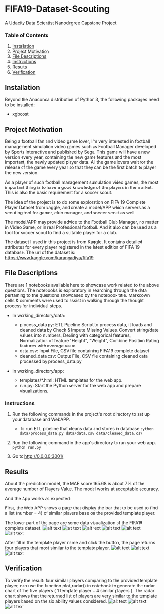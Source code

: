 # FIFA19-Dataset-Scouting
A Udacity Data Scientist Nanodegree Capstone Project

### Table of Contents

1. [Installation](#installation)
2. [Project Motivation](#motivation)
3. [File Descriptions](#files)
4. [Instructions](#instructions)
5. [Results](#results)
6. [Verification](#verification)

## Installation <a name="installation"></a>

Beyond the Anaconda distribution of Python 3, the following packages need to be installed:
* xgboost

## Project Motivation<a name="motivation"></a>

Being a football fan and video game lover, I'm very interested in football management simulation video games such as Football Manager developed by Sports Interactive and published by Sega. This game will have a new version every year, containing the new game features and the most important, the newly updated player data. All the game lovers wait for the release of the game every year so that they can be the first batch to player the new version.

As a player of such football management sumulation video games, the most important thing is to have a good knowledge of the players in the market. This is also the basic requirement for a soccer scout.

The idea of the project is to do some exploration on FIFA 19 Complete Player Dataset from kaggle, and create a model/APP which servers as a scouting tool for gamer, club manager, and soccer scout as well.

The model/APP may provide advice to the Football Club Manager, no matter in Video Game, or in real Professional football. And it also can be used as a tool for soccer scout to find a suitable player for a club.

The dataset I used in this project is from Kaggle. It contains detailed attributes for every player registered in the latest edition of FIFA 19 database. The url of the dataset is: https://www.kaggle.com/karangadiya/fifa19

## File Descriptions <a name="files"></a>

There are 1 notebooks available here to showcase work related to the above questions. The notebooks is exploratory in searching through the data pertaining to the questions showcased by the notebook title. Markdown cells & comments were used to assist in walking through the thought process for individual steps.

- In working_directory/data:
    * process_data.py: ETL Pipeline Script to process data, it loads and cleaned data by Check & Impute Missing Values, Convert string/date values into numbers, Dealing with categorical features, Normalization of feature "Height", "Weight", Combine Position Rating features with average value
    * data.csv:          Input File, CSV file containing FIFA19 complete dataset
    * cleaned_data.csv: Output File, CSV file containing cleaned data processed by process_data.py
    
- In working_directory/app:
    * templates/*.html: HTML templates for the web app.
    * run.py: Start the Python server for the web app and prepare visualizations.


### Instructions<a name="instructions"></a>
1. Run the following commands in the project's root directory to set up your database and WebAPP.

    - To run ETL pipeline that cleans data and stores in database
        `python data/process_data.py data/data.csv data/cleaned_data.csv`

2. Run the following command in the app's directory to run your web app.
    `python run.py`

3. Go to http://0.0.0.0:3001/

## Results<a name="results"></a>

About the prediction model, the MAE score 165.68 is about 7% of the average number of Players Value. The model works at acceptable accuracy.

And the App works as expected:

First, the Web APP shows a page that display the bar that to be used to find a list (number = 4) of similar players base on the provided template player.

The lower part of the page are some data visualization of the FIFA19 complete dataset.
![alt text](https://github.com/HQ2013/FIFA19-Dataset-Scouting/blob/master/screenshots/mainpage_screenshot.JPG)
![alt text](https://github.com/HQ2013/FIFA19-Dataset-Scouting/blob/master/screenshots/datavisualization1.JPG)
![alt text](https://github.com/HQ2013/FIFA19-Dataset-Scouting/blob/master/screenshots/datavisualization2.JPG)
![alt text](https://github.com/HQ2013/FIFA19-Dataset-Scouting/blob/master/screenshots/datavisualization3.JPG)
![alt text](https://github.com/HQ2013/FIFA19-Dataset-Scouting/blob/master/screenshots/datavisualization4.JPG)
![alt text](https://github.com/HQ2013/FIFA19-Dataset-Scouting/blob/master/screenshots/datavisualization5.JPG)

After fill in the template player name and click the button, the page returns four players that most similar to the template player.
![alt text](https://github.com/HQ2013/FIFA19-Dataset-Scouting/blob/master/screenshots/findsimilarplayers1.JPG)
![alt text](https://github.com/HQ2013/FIFA19-Dataset-Scouting/blob/master/screenshots/findsimilarplayers2.JPG)
![alt text](https://github.com/HQ2013/FIFA19-Dataset-Scouting/blob/master/screenshots/findsimilarplayers3.JPG)

## Verification<a name="verification"></a>
To verify the result: four similar players comparing to the provided template player, can use the function plot_radar() in notebook to generate the radar chart of the five players ( 1 template player + 4 similar players ). The radar chart shows that the returned list of players are very similar to the template players based on the six ability values considered.
![alt text](https://github.com/HQ2013/FIFA19-Dataset-Scouting/blob/master/screenshots/verificationresults1.JPG)
![alt text](https://github.com/HQ2013/FIFA19-Dataset-Scouting/blob/master/screenshots/verificationresults2.JPG)
![alt text](https://github.com/HQ2013/FIFA19-Dataset-Scouting/blob/master/screenshots/verificationresults3.JPG)